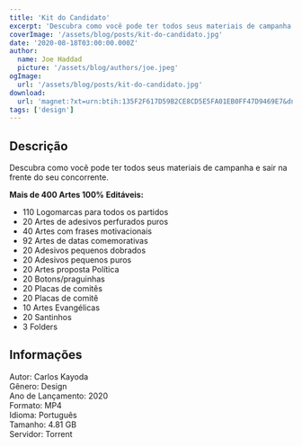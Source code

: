 ```yaml
---
title: 'Kit do Candidato'
excerpt: 'Descubra como você pode ter todos seus materiais de campanha e sair na frente do seu concorrente.   Mais de 400 Artes 100% Editáveis:    110 Logomarcas para todos os partidos  20 Artes de adesivos perfurados puros  40 Artes com frases motivacionai'
coverImage: '/assets/blog/posts/kit-do-candidato.jpg'
date: '2020-08-18T03:00:00.000Z'
author:
  name: Joe Haddad
  picture: '/assets/blog/authors/joe.jpeg'
ogImage:
  url: '/assets/blog/posts/kit-do-candidato.jpg'
download:
  url: 'magnet:?xt=urn:btih:135F2F617D59B2CE8CD5E5FA01EB0FF47D9469E7&dn=Kit%20do%20Candidato%20-%20Carlos%20Kayoda&tr=udp%3a%2f%2ftracker.openbittorrent.com%3a1337%2fannounce&tr=udp%3a%2f%2ftracker.opentrackr.org%3a1337%2fannounce'
tags: ['design']
---
```

<h2>Descrição</h2>
<p></p><p>Descubra como você pode ter todos seus materiais de campanha e sair na frente do seu concorrente.</p><p><strong>Mais de 400 Artes 100% Editáveis:</strong></p><ul><li>110 Logomarcas para todos os partidos</li><li>20 Artes de adesivos perfurados puros</li><li>40 Artes com frases motivacionais</li><li>92 Artes de datas comemorativas</li><li>20 Adesivos pequenos dobrados</li><li>20 Adesivos pequenos puros</li><li>20 Artes proposta Política</li><li>20 Botons/praguinhas</li><li>20 Placas de comitês</li><li>20 Placas de comitê</li><li>10 Artes Evangélicas</li><li>20 Santinhos</li><li>3 Folders</li></ul><h2>Informações</h2><p>Autor: Carlos Kayoda<br/>Gênero: Design<br/>Ano de Lançamento: 2020<br/>Formato: MP4<br/>Idioma: Português<br/>Tamanho: 4.81 GB<br/>Servidor: Torrent</p>